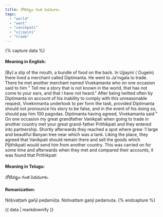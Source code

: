 ```yaml
---
title: నోటివట్టం గంజి పెడమూట.
tags:
  - "world"
  - "went"
  - "vanikpati"
  - "ujjayini"
  - "trade"
---
```


{% capture data %}
#### Meaning in English:
[By] a slip of the mouth, a bundle of food on the back.
In Ujjayini ( Ougein) there lived a merchant called Diptimanta. He went to Ja'ingala to trade. There he met another merchant named Vivekamanta who on one occasion said to him " Tell me a story that is not known in the world, that has not come to your ears, and that l have not heard." After being twitted often by Diptimanta on account of his inability to comply with this unreasonable request, Viveknmanta undertook to per form the task, provided Diptimanta should not pronounce his story to be false, and in the event of his doing so, should pay him 100 pagodas. Diptimanta having agreed, Vivekamanta said " On one occasion my great grandfather Vanikpati when going to trade in another country met your great grand-father Prithikpati and they entered into partnership. Shortly afterwards they reached a spot where grew :1 large and beautiful Banyan tree near which was a tank. Liking the place, they agreed that Vanikpati should remain there and sell the goods which Pljithikpati would send him from another country. This was carried on for some time and afterwards when they met and compared their accounts, it was found that Prithikpati

#### Meaning in Telugu:
నోటివట్టం గంజి పెడమూట.

#### Romanization:
Nōṭivaṭṭaṁ gan̄ji peḍamūṭa.
Notivattam ganji pedamuta.
{% endcapture %}

{{ data | markdownify }}


